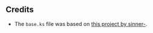 
## Credits

 - The `base.ks` file was based on [this project by sinner-](https://github.com/sinner-/kickstart-fedora-workstation).
